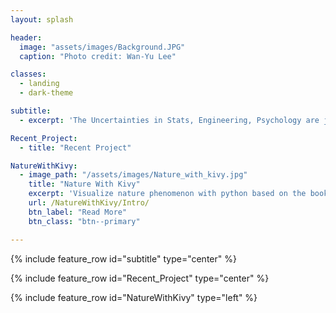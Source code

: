 ```yaml
---
layout: splash

header:
  image: "assets/images/Background.JPG"
  caption: "Photo credit: Wan-Yu Lee"

classes:
  - landing
  - dark-theme

subtitle:
  - excerpt: 'The Uncertainties in Stats, Engineering, Psychology are just out there in our daily life. This personal site talks about how I understand it, and visualize them with code.'

Recent_Project:
  - title: "Recent Project"

NatureWithKivy:
  - image_path: "/assets/images/Nature_with_kivy.jpg"
    title: "Nature With Kivy"
    excerpt: 'Visualize nature phenomenon with python based on the book *Nature of Code* written by Daniel Shiffman'
    url: /NatureWithKivy/Intro/
    btn_label: "Read More"
    btn_class: "btn--primary"

---
```


{% include feature_row id="subtitle" type="center" %}

{% include feature_row id="Recent_Project" type="center" %}

{% include feature_row id="NatureWithKivy" type="left" %}
